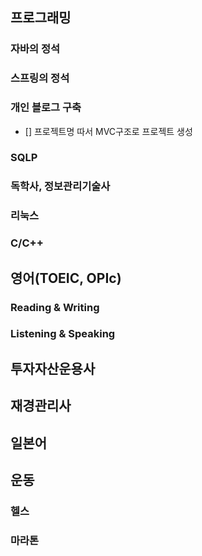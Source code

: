 ## 프로그래밍
### 자바의 정석
### 스프링의 정석
### 개인 블로그 구축
- [] 프로젝트명 따서 MVC구조로 프로젝트 생성
### SQLP
### 독학사, 정보관리기술사
### 리눅스
### C/C++

## 영어(TOEIC, OPIc)
### Reading & Writing
### Listening & Speaking

## 투자자산운용사

## 재경관리사

## 일본어

## 운동
### 헬스
### 마라톤
